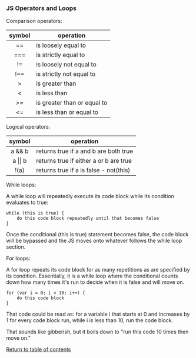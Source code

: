 ### JS Operators and Loops

Comparison operators:

symbol | operation
:---: | ---
== | is loosely equal to
=== | is strictly equal to
!= | is loosely not equal to
!== | is strictly not equal to
> | is greater than
< | is less than
>= | is greater than or equal to
<= | is less than or equal to

Logical operators:

symbol | operation
:---: | ---
a && b| returns true if a and b are both true
a &#124;&#124; b | returns true if either a or b are true
!(a) | returns true if a is false - not(this)

While loops:

A while loop will repeatedly execute its code block while its condition evaluates to true:

```
while (this is true) {
    do this code block repeatedly until that becomes false
}
```

Once the conditional (this is true) statement becomes false, the code block will be bypassed and the JS moves onto whatever follows the while loop section.

For loops:

A for loop repeats its code block for as many repetitions as are specified by its condition. Essentially, it is a while loop where the conditional counts down how many times it's run to decide when it is false and will move on.

```
for (var i = 0; i < 10; i++) {
    do this code block
}
```

That code could be read as: for a variable i that starts at 0 and increases by 1 for every code block run, while i is less than 10, run the code block.

That sounds like gibberish, but it boils down to "run this code 10 times then move on."

[Return to table of contents](../README.md)